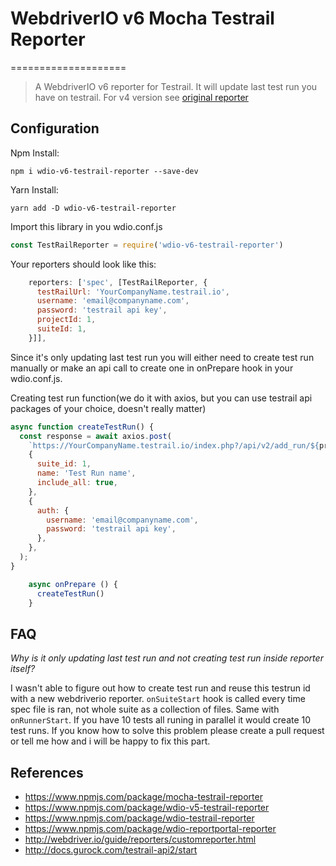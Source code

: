 # WebdriverIO v6 Mocha Testrail Reporter

====================
> A WebdriverIO v6 reporter for Testrail. It will update last test run you have on testrail.
> For v4 version see [original reporter](https://github.com/oxynade/wdio-testrail-reporter)

## Configuration

Npm Install:

`
npm i wdio-v6-testrail-reporter --save-dev
`

Yarn Install:

`
yarn add -D wdio-v6-testrail-reporter
`

Import this library in you wdio.conf.js

```js
const TestRailReporter = require('wdio-v6-testrail-reporter')
```

Your reporters should look like this:

```js
    reporters: ['spec', [TestRailReporter, {
      testRailUrl: 'YourCompanyName.testrail.io',
      username: 'email@companyname.com',
      password: 'testrail api key',
      projectId: 1,
      suiteId: 1,
    }]],
```

Since it's only updating last test run you will either need to create test run manually or make an api call to create one in onPrepare hook in your wdio.conf.js.

Creating test run function(we do it with axios, but you can use testrail api packages of your choice, doesn't really matter)

```js
async function createTestRun() {
  const response = await axios.post(
    `https://YourCompanyName.testrail.io/index.php?/api/v2/add_run/${projectId}`,
    {
      suite_id: 1,
      name: 'Test Run name',
      include_all: true,
    },
    {
      auth: {
        username: 'email@companyname.com',
        password: 'testrail api key',
      },
    },
  );
}
```

```js
    async onPrepare () {
      createTestRun()
    }
```

## FAQ

_Why is it only updating last test run and not creating test run inside reporter itself?_

I wasn't able to figure out how to create test run and reuse this testrun id with a new webdriverio reporter. `onSuiteStart` hook is called every time spec file is ran, not whole suite as a collection of files. Same with `onRunnerStart`. If you have 10 tests all runing in parallel it would create 10 test runs. If you know how to solve this problem please create a pull request or tell me how and i will be happy to fix this part.

## References

- https://www.npmjs.com/package/mocha-testrail-reporter
- https://www.npmjs.com/package/wdio-v5-testrail-reporter
- https://www.npmjs.com/package/wdio-testrail-reporter
- https://www.npmjs.com/package/wdio-reportportal-reporter
- http://webdriver.io/guide/reporters/customreporter.html
- http://docs.gurock.com/testrail-api2/start
